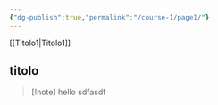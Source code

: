 ```yaml
---
{"dg-publish":true,"permalink":"/course-1/page1/"}
---
```


[[Titolo1\|Titolo1]]
## titolo

>[!note] hello
>sdfasdf

